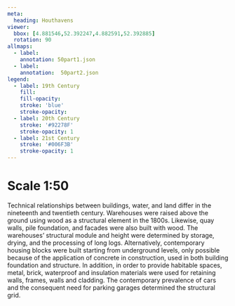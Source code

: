 ```yaml
---
meta:
  heading: Houthavens
viewer:
  bbox: [4.881546,52.392247,4.882591,52.392885]
  rotation: 90
allmaps:
  - label: 
    annotation: 50part1.json
  - label:  
    annotation:  50part2.json
legend:
  - label: 19th Century
    fill:
    fill-opacity:
    stroke: 'blue'
    stroke-opacity:
  - label: 20th Century
    stroke: '#92278F'
    stroke-opacity: 1
  - label: 21st Century
    stroke: '#006F3B'
    stroke-opacity: 1
---
```

# Scale 1:50

Technical relationships between buildings, water, and land differ in the nineteenth and twentieth century. Warehouses were raised above the ground using wood as a structural element in the 1800s. Likewise, quay walls, pile foundation, and facades were also built with wood. The warehouses’ structural module and height were determined by storage, drying, and the processing of long logs. Alternatively, contemporary housing blocks were built starting from underground levels, only possible because of the application of concrete in construction, used in both building foundation and structure. In addition, in order to provide habitable spaces, metal, brick, waterproof and insulation materials were used for retaining walls, frames, walls and cladding. The contemporary prevalence of cars and the consequent need for parking garages determined the structural grid.